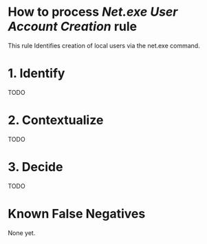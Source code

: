 # How to process *Net.exe User Account Creation* rule
This rule Identifies creation of local users via the net.exe command.

# 1. Identify
TODO

# 2. Contextualize
TODO

# 3. Decide
TODO

# Known False Negatives
None yet.
